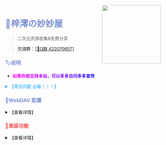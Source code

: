 <img align="right" width="190" src="https://p1.meituan.net/dpplatform/075edf25f3c9dd8a0cd0b69128f018e2100421.png">

# <b style="color:rgba(123,144,210);">🏡梓澪の妙妙屋</b>

> 二次元资源收集&免费分享

> **交流群：**【[🐧Q群 422070657](https://qm.qq.com/cgi-bin/qm/qr?k=HOhnnomt8yfmUu83YpLZJzqj8WerK71e&jump_from=webapi)】

### <b style="color:rgba(123,144,210);">🏷说明</b>

- **<b style="color:rgba(255,0,255);">如</b><b style="color:rgba(242, 0, 255);">果</b><b style="color:rgba(229, 0, 255);">你</b><b style="color:rgba(216, 0, 255);">想</b><b style="color:rgba(203, 0, 255);">支</b><b style="color:rgba(190, 0, 255);">持</b><b style="color:rgba(177, 0, 255);">本</b><b style="color:rgba(177, 0, 255);">站</b><b style="color:rgba(151, 0, 255);">，</b><b style="color:rgba(138, 0, 255);">可</b><b style="color:rgba(125, 0, 255);">以</b><b style="color:rgba(112, 0, 255);">多</b><b style="color:rgba(99, 0, 255);">多</b><b style="color:rgba(86, 0, 255);">访</b><b style="color:rgba(73, 0, 255);">问</b><b style="color:rgba(60, 0, 255);">多</b><b style="color:rgba(47, 0, 255);">多</b><b style="color:rgba(34, 0, 255);">宣</b><b style="color:rgba(21, 0, 255);">传</b>**

<details>
  <summary b style="color:rgba(18,158,255);" /b>【常见问题 必看！！！】</summary>

- **1. 解压密码？**
  - 网站里的资源基本都没有加密，如果有密码我会放到资源下面。
- **2. 下载速度慢？**
  - 若下载太慢请使用高速的全局代理或[多线程下载器](https://www.123pan.com/s/mkLDVv-DfCJv)。
- **3. 文件下载不了？**
  - 网站被频繁访问会触发 API 调用限制，若报错 `activityLimitReached` 、`The request has been throttled`之类请刷新或稍后再试。
- **4. 视频播放不了？有声无画面? 有画面无声音?**
  - 一般浏览器不支持h.265（hevc）等编码视频，ac3等编码音频，Safari不支持的更多，**建议使用软件播放**。

</details>

### <b style="color:rgba(123,144,210);">🧷WebDAV 配置</b>

<details>
  <summary>【查看详情】</summary>

| 参数 | 值                   |
| ---- | -------------------- |
| 链接 | https://zi0.cc/dav |
| 主机 | zi0.cc         |
| 路径 | /dav/              |
| 协议 | SSL                 |
| 端口 | 443                 |
| 账号 | zi0                  |
| 密码 | zi0                  |

### <b style="color:rgba(123,144,210);">🧷挂载示例</b>

<details>
  <summary>【查看详情】</summary>

**[📱nplayer挂载](https://zi0.cc/%E5%BA%94%E7%94%A8/%E6%89%8B%E6%9C%BA%E5%BA%94%E7%94%A8/%E5%BD%B1%E8%A7%86/nPlayer_1.7.7.7_191219.apk)**

![nplayer](https://zi0.cc/d/涩图/预览图/202210201128273.png)

**[📺️Potplayer挂载](https://potplayer.daum.net/?lang=zh_CN)**

![](https://zi0.cc/d/涩图/预览图/202210201140013.png)

</details>

</details>


### <b style="color:rgba(235, 81, 81);">👑高级功能</b>

<details>
  <summary>【查看详情】</summary>

#### <b style="color:rgba(123,144,210);">📦更新推送</b>  
需捐赠 **≥1** 元解锁  
当你订阅的内容更新时会自动发邮件通知你  
目前支持的内容：[涩图]、黄油：[PC] [PC+安卓] [安卓]    
**捐赠完发送捐赠截图和你的邮箱+订阅内容到zilmio@outlook.com**  
***
#### <b style="color:rgba(123,144,210);">📦独享账号</b>  
累计捐赠 **10** 元或者提供资源解锁  
目前网站人数多了下载会被限制  
这个相当于是专线下载  
**当网站下载被限制或者崩溃时，这个不受影响**  
**捐赠完发送捐赠截图到zilmio@outlook.com**  

<details>
  <summary>【资源要求】</summary>
  
 1. 网站上没有的资源  
 2. 稀有资源或者资源合集  
 3. 压缩包不能有密码，里面不能有引流文件  

**提供方式：**  

 - 百度、阿里、微软、谷歌等网盘分享链接  
 - 种子文件  
 - 其他不限速网盘  
 - 联系我获取上传权限直接上传  
 
**提供资源加Q 1340389217 备注提供资源**  
  </details>
  
***
#### <b style="color:rgba(123,144,210);">🛒批量搬运</b>  
累计捐赠 **30** 元即可解锁  
**没有需求或者不懂Rclone是什么的不推荐使用**  
使用[Rclone](https://rclone.org)挂载  ，可批量搬运网站上的全部内容   
**当网站下载被限制或者崩溃时，这个不受影响**     
**捐赠完发送捐赠截图和你的QQ到zilmio@outlook.com**  

<details>
  <summary>【使用教程】</summary>
  
PC端:  
下载核心程序 [Rclone](https://rclone.org/downloads/) 解压，下载图形界面程序 [RcloneBrowser](https://github.com/kapitainsky/RcloneBrowser/releases)  安装。在图形程序中，点击左上角 `file` → `preferences` ， `rclone location` 选择解压出的 rclone 核心主程序 `rclone.exe` ， `rclone.conf location` 选择发你的 `rclone.conf` 文件。回到图形程序界面点击左下角 `refresh` 刷新出配置，最后就可以浏览文件批量下载了，在顶部第二行 `Jobs` 中查看传输进程。  

安卓端：  
下载我内置好的直接食用即可

</details>
</details>